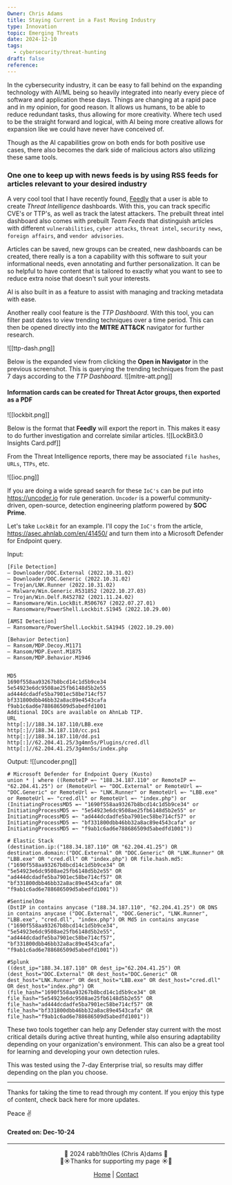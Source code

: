 ```yaml
---
Owner: Chris Adams
title: Staying Current in a Fast Moving Industry
type: Innovation
topic: Emerging Threats
date: 2024-12-10
tags:
  - cybersecurity/threat-hunting
draft: false
reference:
---
```

In the cybersecurity industry, it can be easy to fall behind on the expanding technology with AI/ML being so heavily integrated into nearly every piece of software and application these days. Things are changing at a rapid pace and in my opinion, for good reason. It allows us humans, to be able to reduce redundant tasks, thus allowing for more creativity. Where tech used to be the straight forward and logical, with AI being more creative allows for expansion like we could have never have conceived of. 

Though as the AI capabilities grow on both ends for both positive use cases, there also becomes the dark side of malicious actors also utilizing these same tools. 

### One one to keep up with news feeds is by using RSS feeds for articles relevant to your desired industry

A very cool tool that I have recently found, [Feedly](https://feedly.com/) that a user is able to create *Threat Intelligence* dashboards. With this, you can track specific CVE's or TTP's, as well as track the latest attackers. The prebuilt threat intel dashboard also comes with prebuilt *Team Feeds* that distinguish articles with different `vulnerabilities`, `cyber attacks`, `threat intel`, `security news`, `foreign affairs`, and `vendor advisories`.

Articles can be saved, new groups can be created, new dashboards can be created, there really is a ton a capability with this software to suit your informational needs, even annotating and further personalization. It can be so helpful to have content that is tailored to exactly what you want to see to reduce extra noise that doesn't suit your interests. 

AI is also built in as a feature to assist with managing and tracking metadata with ease.

Another really cool feature is the *TTP Dashboard*. With this tool, you can filter past dates to view trending techniques over a time period. This can then be opened directly into the **MITRE ATT&CK** navigator for further research.

![[ttp-dash.png]]

Below is the expanded view from clicking the **Open in Navigator** in the previous screenshot. This is querying the trending techniques from the past 7 days according to the *TTP Dashboard*. 
![[mitre-att.png]]

#### Information cards can be created for Threat Actor groups, then exported as a PDF

![[lockbit.png]]

Below is the format that **Feedly** will export the report in. This makes it easy to do further investigation and correlate similar articles. 
![[LockBit3.0 Insights Card.pdf]]

From the Threat Intelligence reports, there may be associated `file hashes`, `URLs`, `TTPs`, etc. 

![[ioc.png]]

If you are doing a wide spread search for these `IoC's` can be put into https://uncoder.io for rule generation. `Uncoder` is a powerful community-driven, open-source, detection engineering platform powered by **SOC Prime**. 

Let's take `LockBit` for an example. I'll copy the `IoC's` from the article, https://asec.ahnlab.com/en/41450/ and turn them into a Microsoft Defender for Endpoint query.

Input:
```
[File Detection]
– Downloader/DOC.External (2022.10.31.02)
– Downloader/DOC.Generic (2022.10.31.02)
– Trojan/LNK.Runner (2022.10.31.02)
– Malware/Win.Generic.R531852 (2022.10.27.03)
– Trojan/Win.Delf.R452782 (2021.11.24.02)
– Ransomware/Win.LockBit.R506767 (2022.07.27.01)
– Ransomware/PowerShell.Lockbit.S1945 (2022.10.29.00)

[AMSI Detection]
– Ransomware/PowerShell.Lockbit.SA1945 (2022.10.29.00)

[Behavior Detection]
– Ransom/MDP.Decoy.M1171
– Ransom/MDP.Event.M1875
– Ransom/MDP.Behavior.M1946


MD5
1690f558aa93267b8bcd14c1d5b9ce34
5e54923e6dc9508ae25fb6148d5b2e55
ad444dcdadfe5ba7901ec58be714cf57
bf331800dbb46bb32a8ac89e4543cafa
f9ab1c6ad6e788686509d5abedfd1001
Additional IOCs are available on AhnLab TIP.
URL
http[:]//188.34.187.110/LBB.exe
http[:]//188.34.187.110/cc.ps1
http[:]//188.34.187.110/dd.ps1
http[:]//62.204.41.25/3g4mn5s/Plugins/cred.dll
http[:]//62.204.41.25/3g4mn5s/index.php
```

Output:
![[uncoder.png]]

```
# Microsoft Defender for Endpoint Query (Kusto)
union * | where ((RemoteIP =~ "188.34.187.110" or RemoteIP =~ "62.204.41.25") or (RemoteUrl =~ "DOC.External" or RemoteUrl =~ "DOC.Generic" or RemoteUrl =~ "LNK.Runner" or RemoteUrl =~ "LBB.exe" or RemoteUrl =~ "cred.dll" or RemoteUrl =~ "index.php") or (InitiatingProcessMD5 =~ "1690f558aa93267b8bcd14c1d5b9ce34" or InitiatingProcessMD5 =~ "5e54923e6dc9508ae25fb6148d5b2e55" or InitiatingProcessMD5 =~ "ad444dcdadfe5ba7901ec58be714cf57" or InitiatingProcessMD5 =~ "bf331800dbb46bb32a8ac89e4543cafa" or InitiatingProcessMD5 =~ "f9ab1c6ad6e788686509d5abedfd1001"))

# Elastic Stack
(destination.ip:("188.34.187.110" OR "62.204.41.25") OR destination.domain:("DOC.External" OR "DOC.Generic" OR "LNK.Runner" OR "LBB.exe" OR "cred.dll" OR "index.php") OR file.hash.md5:("1690f558aa93267b8bcd14c1d5b9ce34" OR "5e54923e6dc9508ae25fb6148d5b2e55" OR "ad444dcdadfe5ba7901ec58be714cf57" OR "bf331800dbb46bb32a8ac89e4543cafa" OR "f9ab1c6ad6e788686509d5abedfd1001"))

#SentinelOne
(DstIP in contains anycase ("188.34.187.110", "62.204.41.25") OR DNS in contains anycase ("DOC.External", "DOC.Generic", "LNK.Runner", "LBB.exe", "cred.dll", "index.php") OR Md5 in contains anycase ("1690f558aa93267b8bcd14c1d5b9ce34", "5e54923e6dc9508ae25fb6148d5b2e55", "ad444dcdadfe5ba7901ec58be714cf57", "bf331800dbb46bb32a8ac89e4543cafa", "f9ab1c6ad6e788686509d5abedfd1001"))

#Splunk
((dest_ip="188.34.187.110" OR dest_ip="62.204.41.25") OR (dest_host="DOC.External" OR dest_host="DOC.Generic" OR dest_host="LNK.Runner" OR dest_host="LBB.exe" OR dest_host="cred.dll" OR dest_host="index.php") OR (file_hash="1690f558aa93267b8bcd14c1d5b9ce34" OR file_hash="5e54923e6dc9508ae25fb6148d5b2e55" OR file_hash="ad444dcdadfe5ba7901ec58be714cf57" OR file_hash="bf331800dbb46bb32a8ac89e4543cafa" OR file_hash="f9ab1c6ad6e788686509d5abedfd1001"))
```

These two tools together can help any Defender stay current with the most critical details during active threat hunting, while also ensuring adaptability depending on your organization's environment. This can also be a great tool for learning and developing your own detection rules.

This was tested using the 7-day Enterprise trial, so results may differ depending on the plan you choose.

---

Thanks for taking the time to read through my content. If you enjoy this type of content, check back here for more updates. 

Peace ✌️

#### Created on: Dec-10-24
---

<div style="text-align: center;">
	<div class="gradient-text">👾 2024 rabb1th0les (Chris A)dams 👾</div> 
	🌴☀Thanks for supporting my page ☀🌴
	<nav>
		<ul style="list-style: none; padding: 0;">
			<div style="text-align: center;">
				<li><a href="index.html">Home</a> | <a href="Contact.html">Contact</a></li>
			</div>
		</ul>
	</nav>	
</div>
